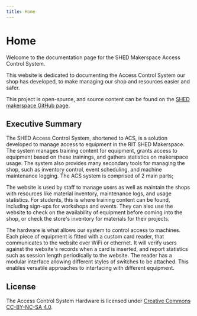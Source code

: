 ```yaml
---
title: Home
---
```


# Home

Welcome to the documentation page for the SHED Makerspace Access Control System. 

This website is dedicated to documenting the Access Control System our shop has developed, to make managing our shop and resources easier and safer.

This project is open-source, and source content can be found on the [SHED makerspace GitHub page](https://github.com/rit-construct-makerspace).

## Executive Summary

The SHED Access Control System, shortened to ACS, is a solution developed to manage access to equipment in the RIT SHED Makerspace. The system manages training content for equipment, grants access to equipment based on these trainings, and gathers statistics on makerspace usage. The system also provides many secondary tools for managing the shop, such as inventory control, event scheduling, and machine maintenance logging. The ACS system is comprised of 2 main parts;

The website is used by staff to manage users as well as maintain the shops with resources like material inventory, maintenance logs, and usage statistics. For students, this is where training content can be found, including sign-ups for workshops and events. They can also use the website to check on the availability of equipment before coming into the shop, or check the store's inventory for materials for their projects. 

The hardware is what allows our system to control access to machines. Each piece of equipment is fitted with a custom card reader, that communicates to the website over WiFi or ethernet. It will verify users against the website's records when a card is inserted, and report statistics such as session length periodically to the website. The reader has a modular interface allowing different styles of switches to be attached. This enables versatile approaches to interfacing with different equipment.

## License

The Access Control System Hardware is licensed under [Creative Commons CC-BY-NC-SA 4.0](https://creativecommons.org/licenses/by-nc-sa/4.0/deed.en).
